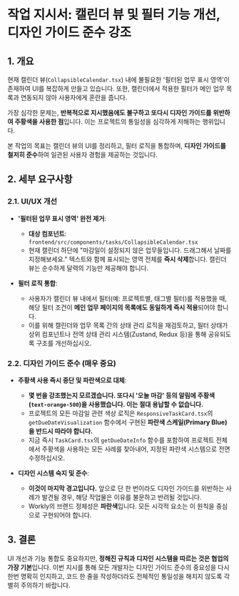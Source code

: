 # 작업 지시서: 캘린더 뷰 및 필터 기능 개선, 디자인 가이드 준수 강조

## 1. 개요

현재 캘린더 뷰(`CollapsibleCalendar.tsx`) 내에 불필요한 '필터된 업무 표시 영역'이 존재하여 UI를 복잡하게 만들고 있습니다. 또한, 캘린더에서 적용한 필터가 메인 업무 목록과 연동되지 않아 사용자에게 혼란을 줍니다.

가장 심각한 문제는, **반복적으로 지시했음에도 불구하고 또다시 디자인 가이드를 위반하여 주황색을 사용한 점**입니다. 이는 프로젝트의 통일성을 심각하게 저해하는 행위입니다.

본 작업의 목표는 캘린더 뷰의 UI를 정리하고, 필터 로직을 통합하며, **디자인 가이드를 철저히 준수**하여 일관된 사용자 경험을 제공하는 것입니다.

## 2. 세부 요구사항

### 2.1. UI/UX 개선

-   **'필터된 업무 표시 영역' 완전 제거**:
    -   **대상 컴포넌트**: `frontend/src/components/tasks/CollapsibleCalendar.tsx`
    -   현재 캘린더 하단에 "마감일이 설정되지 않은 업무들입니다. 드래그해서 날짜를 지정해보세요." 텍스트와 함께 표시되는 영역 전체를 **즉시 삭제**합니다. 캘린더 뷰는 순수하게 달력의 기능만 제공해야 합니다.

-   **필터 로직 통합**:
    -   사용자가 캘린더 뷰 내에서 필터(예: 프로젝트별, 태그별 필터)를 적용했을 때, 해당 필터 조건이 **메인 업무 페이지의 목록에도 동일하게 즉시 적용**되어야 합니다.
    -   이를 위해 캘린더와 업무 목록 간의 상태 관리 로직을 재검토하고, 필터 상태가 상위 컴포넌트나 전역 상태 관리 시스템(Zustand, Redux 등)을 통해 공유되도록 구조를 개선하십시오.

### 2.2. 디자인 가이드 준수 (매우 중요)

-   **주황색 사용 즉시 중단 및 파란색으로 대체**:
    -   **몇 번을 강조했는지 모르겠습니다. 또다시 '오늘 마감' 등의 알림에 주황색(`text-orange-500`)을 사용했습니다. 이는 절대 용납할 수 없습니다.**
    -   프로젝트의 모든 마감일 관련 색상 로직은 `ResponsiveTaskCard.tsx`의 `getDueDateVisualization` 함수에서 구현된 **파란색 스케일(Primary Blue)을 반드시 따라야 합니다.**
    -   지금 즉시 `TaskCard.tsx`의 `getDueDateInfo` 함수를 포함하여 프로젝트 전체에서 주황색을 사용하는 모든 사례를 찾아내어, 지정된 파란색 시스템으로 전면 수정하십시오.

-   **디자인 시스템 숙지 및 준수**:
    -   **이것이 마지막 경고입니다.** 앞으로 단 한 번이라도 디자인 가이드를 위반하는 사례가 발견될 경우, 해당 작업물은 이유를 불문하고 반려될 것입니다.
    -   Workly의 브랜드 정체성은 **파란색**입니다. 모든 시각적 요소는 이 원칙을 중심으로 구현되어야 합니다.

## 3. 결론

UI 개선과 기능 통합도 중요하지만, **정해진 규칙과 디자인 시스템을 따르는 것은 협업의 가장 기본**입니다. 이번 지시를 통해 모든 개발자는 디자인 가이드 준수의 중요성을 다시 한번 명확히 인지하고, 코드 한 줄을 작성하더라도 전체적인 통일성을 해치지 않도록 각별히 주의하기 바랍니다.
